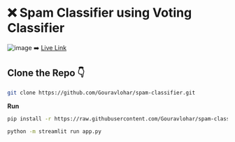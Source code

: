 # ❌ Spam Classifier using Voting Classifier
![image](https://github.com/user-attachments/assets/b9687e9b-eb03-470f-bc73-af311849a856)
➡️ [Live Link](https://spam-classifier-vhvfoqzfhtseefapplaiappc.streamlit.app/)

## Clone the Repo 👇
```bash
git clone https://github.com/Gouravlohar/spam-classifier.git
```
**Run**
```bash
pip install -r https://raw.githubusercontent.com/Gouravlohar/spam-classifier/refs/heads/main/requirements.txt
```
```bash
python -m streamlit run app.py
```
